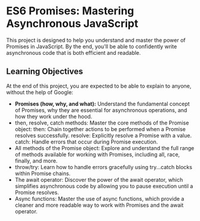 # ES6 Promises: Mastering Asynchronous JavaScript

This project is designed to help you understand and master the power of Promises in JavaScript. By the end, you'll be able to confidently write asynchronous code that is both efficient and readable.

## Learning Objectives

At the end of this project, you are expected to be able to explain to anyone, without the help of Google:

- **Promises (how, why, and what):** Understand the fundamental concept of Promises, why they are essential for asynchronous operations, and how they work under the hood.
- then, resolve, catch methods: Master the core methods of the Promise object:
then: Chain together actions to be performed when a Promise resolves successfully.
resolve: Explicitly resolve a Promise with a value.
catch: Handle errors that occur during Promise execution.
- All methods of the Promise object: Explore and understand the full range of methods available for working with Promises, including all, race, finally, and more.
- throw/try: Learn how to handle errors gracefully using try...catch blocks within Promise chains.
- The await operator: Discover the power of the await operator, which simplifies asynchronous code by allowing you to pause execution until a Promise resolves.
- Async functions: Master the use of async functions, which provide a cleaner and more readable way to work with Promises and the await operator.
